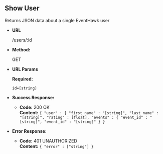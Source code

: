 **Show User**
----
  Returns JSON data about a single EventHawk user

* **URL**

  /users/:id

* **Method:**
  
  GET
 
*  **URL Params**

   **Required:**
 
   `id=[string]`

* **Success Response:**

  * **Code:** 200 OK <br />
    **Content:** `{ "user" : { "first_name" : "[string]", "last_name" : "[string]", "rating" : [float], "events" : { "event_id" : "[string]", "event_id" : "[string]" } }`
 
* **Error Response:**

  * **Code:** 401 UNAUTHORIZED <br />
    **Content:** `{ "error" : ["string"] }`